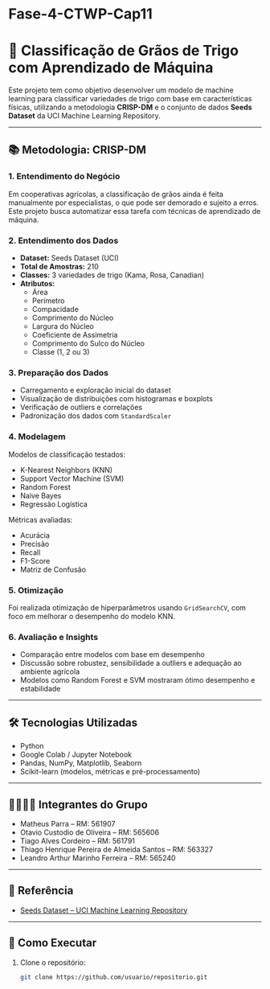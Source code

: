 # Fase-4-CTWP-Cap11

# 🌾 Classificação de Grãos de Trigo com Aprendizado de Máquina

Este projeto tem como objetivo desenvolver um modelo de machine learning para classificar variedades de trigo com base em características físicas, utilizando a metodologia **CRISP-DM** e o conjunto de dados **Seeds Dataset** da UCI Machine Learning Repository.

---

## 📚 Metodologia: CRISP-DM

### 1. Entendimento do Negócio
Em cooperativas agrícolas, a classificação de grãos ainda é feita manualmente por especialistas, o que pode ser demorado e sujeito a erros. Este projeto busca automatizar essa tarefa com técnicas de aprendizado de máquina.

### 2. Entendimento dos Dados
- **Dataset:** Seeds Dataset (UCI)
- **Total de Amostras:** 210
- **Classes:** 3 variedades de trigo (Kama, Rosa, Canadian)
- **Atributos:**
  - Área
  - Perímetro
  - Compacidade
  - Comprimento do Núcleo
  - Largura do Núcleo
  - Coeficiente de Assimetria
  - Comprimento do Sulco do Núcleo
  - Classe (1, 2 ou 3)

### 3. Preparação dos Dados
- Carregamento e exploração inicial do dataset
- Visualização de distribuições com histogramas e boxplots
- Verificação de outliers e correlações
- Padronização dos dados com `StandardScaler`

### 4. Modelagem
Modelos de classificação testados:
- K-Nearest Neighbors (KNN)
- Support Vector Machine (SVM)
- Random Forest
- Naive Bayes
- Regressão Logística

Métricas avaliadas:
- Acurácia
- Precisão
- Recall
- F1-Score
- Matriz de Confusão

### 5. Otimização
Foi realizada otimização de hiperparâmetros usando `GridSearchCV`, com foco em melhorar o desempenho do modelo KNN.

### 6. Avaliação e Insights
- Comparação entre modelos com base em desempenho
- Discussão sobre robustez, sensibilidade a outliers e adequação ao ambiente agrícola
- Modelos como Random Forest e SVM mostraram ótimo desempenho e estabilidade

---

## 🛠️ Tecnologias Utilizadas

- Python
- Google Colab / Jupyter Notebook
- Pandas, NumPy, Matplotlib, Seaborn
- Scikit-learn (modelos, métricas e pré-processamento)

---

## 👨‍👩‍👦‍👦 Integrantes do Grupo

- Matheus Parra – RM: 561907  
- Otavio Custodio de Oliveira – RM: 565606  
- Tiago Alves Cordeiro – RM: 561791  
- Thiago Henrique Pereira de Almeida Santos – RM: 563327  
- Leandro Arthur Marinho Ferreira – RM: 565240

---

## 📎 Referência

- [Seeds Dataset – UCI Machine Learning Repository](https://archive.ics.uci.edu/dataset/236/seeds)

---

## 📁 Como Executar

1. Clone o repositório:
   ```bash
   git clone https://github.com/usuario/repositorio.git
